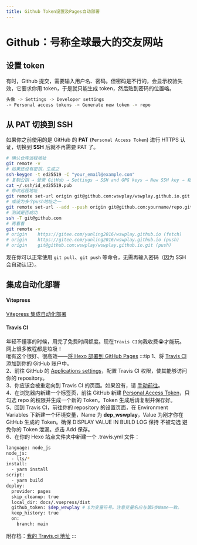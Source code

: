 ```yaml
---
title: Github Token设置及Pages自动部署
---
```


# Github：号称全球最大的交友网站

## 设置 token

有时，Github 提交，需要输入用户名、密码。但密码是不行的，会显示校验失效，它要求你用 token，于是就只能生成 token，然后贴到密码的位置咯。

```bash
头像 -> Settings -> Developer settings
-> Personal access tokens -> Generate new token -> repo
```

## 从 PAT 切换到 SSH

如果你之前使用的是 GitHub 的 **PAT** (`Personal Access Token`) 进行 HTTPS 认证，切换到 **SSH** 后就不再需要 PAT 了。

```sh
# 确认仓库远程地址
git remote -v
# 如果还没有密钥，生成之
ssh-keygen -t ed25519 -C "your_email@example.com"
# 复制公钥 → 登录 GitHub → Settings → SSH and GPG keys → New SSH key → 粘贴并保存
cat ~/.ssh/id_ed25519.pub
# 修改远程地址
git remote set-url origin git@github.com:wswplay/wswplay.github.io.git
# 或设为多个push地址之一
git remote set-url --add --push origin git@github.com:yourname/repo.git
# 测试是否成功
ssh -T git@github.com
# 再看看
git remote -v
# origin	https://gitee.com/yunling2016/wswplay.github.io (fetch)
# origin	https://gitee.com/yunling2016/wswplay.github.io (push)
# origin	git@github.com:wswplay/wswplay.github.io.git (push)
```

现在你可以正常使用 `git pull`、`git push` 等命令，无需再输入密码（因为 SSH 会自动认证）。

## 集成自动化部署

#### Vitepress

[Vitepress 集成自动化部署](/vite/press/vitepress.html#集成自动化部署)

#### Travis CI

年轻不懂事的时候，用完了免费时间额度。现在`Travis CI`向我收费:sob:才能玩。  
网上很多教程都是垃圾！  
唯有这个很好、很高效——[将 Hexo 部署到 GitHub Pages](https://hexo.io/zh-cn/docs/github-pages)
:::tip
1、将 [Travis CI](https://github.com/marketplace/travis-ci) 添加到你的 GitHub 账户中。  
2、前往 GitHub 的 [Applications settings](https://github.com/settings/installations)，配置 Travis CI 权限，使其能够访问你的 repository。  
3、你应该会被重定向到 Travis CI 的页面。如果没有，请 [手动前往](https://www.travis-ci.com/)。  
4、在浏览器内新建一个标签页，前往 GitHub 新建 [Personal Access Token](https://github.com/settings/tokens)，只勾选 repo 的权限并生成一个新的 Token。Token 生成后请复制并保存好。  
5、回到 Travis CI，前往你的 repository 的设置页面，在 Environment Variables 下新建一个环境变量，Name 为 **dep_wswplay**，Value 为刚才你在 GitHub 生成的 Token。确保 DISPLAY VALUE IN BUILD LOG 保持 不被勾选 避免你的 Token 泄漏。点击 Add 保存。  
6、在你的 Hexo 站点文件夹中新建一个 .travis.yml 文件：

```bash
language: node_js
node_js:
  - lts/*
install:
  - yarn install
script:
  - yarn build
deploy:
  provider: pages
  skip_cleanup: true
  local_dir: docs/.vuepress/dist
  github_token: $dep_wswplay # $为变量符号。注意变量名应与第5步Name一致。
  keep_history: true
  on:
    branch: main
```

附存档：[我的 Travis.ci 地址](https://app.travis-ci.com/github/wswplay/wswplay.github.io)
:::
